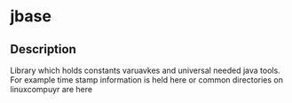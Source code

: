 # jbase

## Description 
Library which holds constants varuavkes and universal needed java tools. For example time stamp information is held here or common directories on linuxcompuyr are here 
